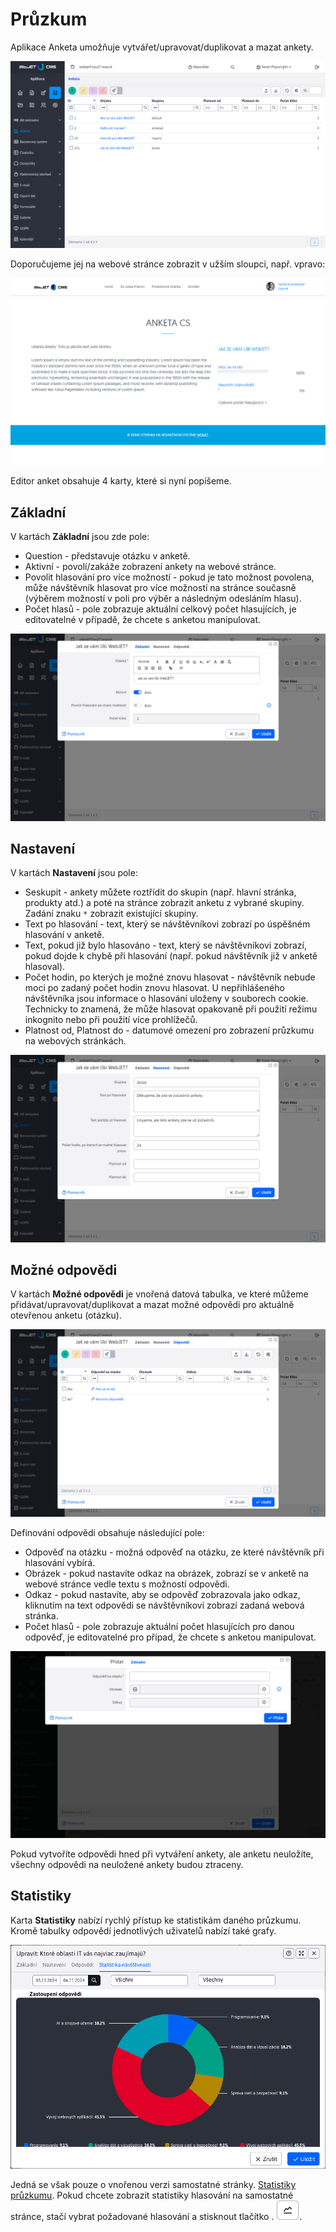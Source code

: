 # Průzkum

Aplikace Anketa umožňuje vytvářet/upravovat/duplikovat a mazat ankety.

![](inquiry-dataTable.png)

Doporučujeme jej na webové stránce zobrazit v užším sloupci, např. vpravo:

![](inquiry-example.png)

Editor anket obsahuje 4 karty, které si nyní popíšeme.

## Základní

V kartách **Základní** jsou zde pole:
- Question - představuje otázku v anketě.
- Aktivní - povolí/zakáže zobrazení ankety na webové stránce.
- Povolit hlasování pro více možností - pokud je tato možnost povolena, může návštěvník hlasovat pro více možností na stránce současně (výběrem možností v poli pro výběr a následným odesláním hlasu).
- Počet hlasů - pole zobrazuje aktuální celkový počet hlasujících, je editovatelné v případě, že chcete s anketou manipulovat.

![](inquiry-editor_basic.png)

## Nastavení

V kartách **Nastavení** jsou pole:
- Seskupit - ankety můžete roztřídit do skupin (např. hlavní stránka, produkty atd.) a poté na stránce zobrazit anketu z vybrané skupiny. Zadání znaku `*` zobrazit existující skupiny.
- Text po hlasování - text, který se návštěvníkovi zobrazí po úspěšném hlasování v anketě.
- Text, pokud již bylo hlasováno - text, který se návštěvníkovi zobrazí, pokud dojde k chybě při hlasování (např. pokud návštěvník již v anketě hlasoval).
- Počet hodin, po kterých je možné znovu hlasovat - návštěvník nebude moci po zadaný počet hodin znovu hlasovat. U nepřihlášeného návštěvníka jsou informace o hlasování uloženy v souborech cookie. Technicky to znamená, že může hlasovat opakovaně při použití režimu inkognito nebo při použití více prohlížečů.
- Platnost od, Platnost do - datumové omezení pro zobrazení průzkumu na webových stránkách.

![](inquiry-editor_advanced.png)

## Možné odpovědi

V kartách **Možné odpovědi** je vnořená datová tabulka, ve které můžeme přidávat/upravovat/duplikovat a mazat možné odpovědi pro aktuálně otevřenou anketu (otázku).

![](inquiry-editor_answers.png)

Definování odpovědi obsahuje následující pole:
- Odpověď na otázku - možná odpověď na otázku, ze které návštěvník při hlasování vybírá.
- Obrázek - pokud nastavíte odkaz na obrázek, zobrazí se v anketě na webové stránce vedle textu s možností odpovědi.
- Odkaz - pokud nastavíte, aby se odpověď zobrazovala jako odkaz, kliknutím na text odpovědi se návštěvníkovi zobrazí zadaná webová stránka.
- Počet hlasů - pole zobrazuje aktuální počet hlasujících pro danou odpověď, je editovatelné pro případ, že chcete s anketou manipulovat.

![](inquiry-answers_editor.png)

Pokud vytvoříte odpovědi hned při vytváření ankety, ale anketu neuložíte, všechny odpovědi na neuložené ankety budou ztraceny.

## Statistiky

Karta **Statistiky** nabízí rychlý přístup ke statistikám daného průzkumu. Kromě tabulky odpovědí jednotlivých uživatelů nabízí také grafy.

![](inquiry-editor_stat.png)

Jedná se však pouze o vnořenou verzi samostatné stránky. [Statistiky průzkumu](./inquiry-stat.md). Pokud chcete zobrazit statistiky hlasování na samostatné stránce, stačí vybrat požadované hlasování a stisknout tlačítko . ![](inquiry-stat_button.png ":no-zoom").
